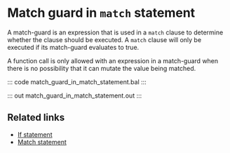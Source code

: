 # Match guard in `match` statement

A match-guard is an expression that is used in a `match` clause to determine whether the clause should be executed. A `match` clause will only be executed if its match-guard evaluates to true.

A function call is only allowed with an expression in a match-guard when there is no possibility that it can mutate the value being matched.

::: code match_guard_in_match_statement.bal :::

::: out match_guard_in_match_statement.out :::

## Related links
- [If statement](/learn/by-example/if-statement/)
- [Match statement](/learn/by-example/match-statement/)
